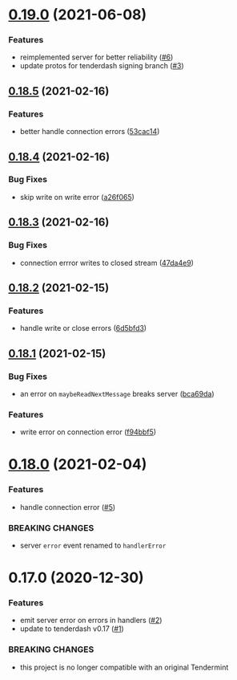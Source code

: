 # [0.19.0](https://github.com/tendermint/js-abci/compare/v0.18.5...v0.19.0) (2021-06-08)


### Features

* reimplemented server for better reliability ([#6](https://github.com/tendermint/js-abci/issues/6))
* update protos for tenderdash signing branch ([#3](https://github.com/tendermint/js-abci/issues/3))



## [0.18.5](https://github.com/tendermint/js-abci/compare/v0.18.3...v0.18.5) (2021-02-16)


### Features

* better handle connection errors ([53cac14](https://github.com/tendermint/js-abci/commit/53cac14b7bed6dced9712e8fd62e98b3d3d58a4b))



## [0.18.4](https://github.com/tendermint/js-abci/compare/v0.18.3...v0.18.4) (2021-02-16)


### Bug Fixes

* skip write on write error ([a26f065](https://github.com/tendermint/js-abci/commit/a26f06562b43f0caa440b2df354f322aa61a9fb2))



## [0.18.3](https://github.com/tendermint/js-abci/compare/v0.18.2...v0.18.3) (2021-02-16)


### Bug Fixes

* connection errror writes to closed stream ([47da4e9](https://github.com/tendermint/js-abci/commit/47da4e9233f8047781cf6f986bb5d4891d5af03e))



## [0.18.2](https://github.com/tendermint/js-abci/compare/v0.17.0...v0.18.2) (2021-02-15)


### Features

* handle write or close errors ([6d5bfd3](https://github.com/tendermint/js-abci/commit/6d5bfd3d44d205007a3e9e0f20246d3d06759bdc))



## [0.18.1](https://github.com/tendermint/js-abci/compare/v0.17.0...v0.18.1) (2021-02-15)


### Bug Fixes

* an error on `maybeReadNextMessage` breaks server ([bca69da](https://github.com/tendermint/js-abci/commit/bca69da512e9fcf8073e7957090f236db6e3c9e2))


### Features

* write error on connection error ([f94bbf5](https://github.com/tendermint/js-abci/commit/f94bbf578fd9219ef15575d1470e85bc45938543))



# [0.18.0](https://github.com/tendermint/js-abci/compare/v0.17.0...v0.18.0) (2021-02-04)


### Features

* handle connection error ([#5](https://github.com/tendermint/js-abci/issues/5))


### BREAKING CHANGES

* server `error` event renamed to `handlerError`



# 0.17.0 (2020-12-30)


### Features

* emit server error on errors in handlers ([#2](https://github.com/tendermint/js-abci/issues/2))
* update to tenderdash v0.17 ([#1](https://github.com/tendermint/js-abci/issues/1))


### BREAKING CHANGES

* this project is no longer compatible with an original Tendermint


